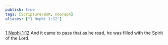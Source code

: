 ```yaml
---
publish: true
tags: [Scripture/BoM, noGraph]
aliases: ["1 Nephi 1:12"]
---
```

[1 Nephi 1:12](https://churchofjesuschrist.org/study/scriptures/bofm/1-ne/1?lang=eng&id=p12#p12) And it came to pass that as he read, he was filled with the Spirit of the Lord.
